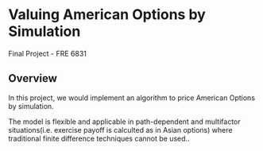 # Valuing American Options by Simulation
Final Project - FRE 6831
## Overview
In this project, we would implement an algorithm to price American Options by simulation.

The model is flexible and applicable in path-dependent and multifactor situations(i.e. exercise payoff is calculted as in Asian options) where traditional finite difference techniques cannot be used..
